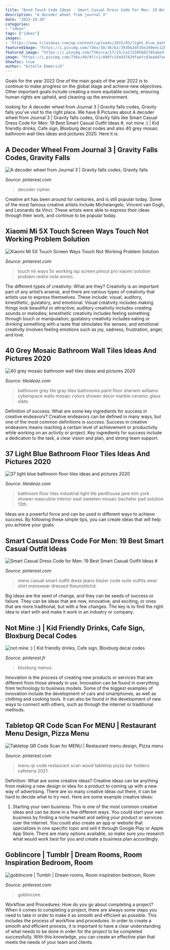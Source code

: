 ```yaml
---
title: "Bond Touch Code Ideas - Smart Casual Dress Code For Men: 19 Best Smart Casual Outfit Ideas #"
description: "A decoder wheel from journal 3"
date: "2023-10-20"
categories:
- "ideas"
tags: ["ideas"]
images:
- "https://www.tileideaz.com/wp-content/uploads/2015/03/light_blue_bathroom_floor_tiles_19.jpg"
featuredImage: "https://i.pinimg.com/736x/39/36/b2/3936b2d535e199eec12b5f1d9b30a75b.jpg"
featured_image: "https://i.pinimg.com/736x/ca/17/23/ca172305b02785abe43da5061e6c457d.jpg"
image: "https://i.pinimg.com/736x/49/8f/c1/498fc154d37429faefcd3ea8d7aea462.jpg"
ShowToc: true
author: "Estelle Emmerich"
---
```



Goals for the year 2022
One of the main goals of the year 2022 is to continue to make progress on the global stage and achieve new objectives. Other important goals include creating a more equitable society, ensuring human rights are upheld, and cleaning up the environment.

	

		
looking for A decoder wheel from Journal 3 | Gravity falls codes, Gravity falls you've visit to the right place. We have 8 Pictures about A decoder wheel from Journal 3 | Gravity falls codes, Gravity falls like Smart Casual Dress Code for Men: 19 Best Smart Casual Outfit Ideas #, not mine :) | Kid friendly drinks, Cafe sign, Bloxburg decal codes and also 40 grey mosaic bathroom wall tiles ideas and pictures 2020. Here it is:
		
    
## A Decoder Wheel From Journal 3 | Gravity Falls Codes, Gravity Falls

<img loading=lazy src="https://i.pinimg.com/736x/8c/46/b0/8c46b071114dd8a4cd5048b3d1fa570d.jpg" onerror="this.onerror=null;this.src='https://tse3.mm.bing.net/th?id=OIP.wckr2RKIMBdBjv0Ec9pu4QHaJ3&amp;pid=15.1';" alt="A decoder wheel from Journal 3 | Gravity falls codes, Gravity falls">

_Source: pinterest.com_

>decoder cipher. 

	

Creative art has been around for centuries, and is still popular today. Some of the most famous creative artists include Michelangelo, Vincent van Gogh, and Leonardo da Vinci. These artists were able to express their ideas through their work, and continue to be popular today.

    
## Xiaomi Mi 5X Touch Screen Ways Touch Not Working Problem Solution

<img loading=lazy src="https://i.pinimg.com/736x/8c/7f/61/8c7f614cac79090d18cec0e4135083aa.jpg" onerror="this.onerror=null;this.src='https://tse3.mm.bing.net/th?id=OIP.FEIraxv84Bi5hxb2j9469AHaGh&amp;pid=15.1';" alt="Xiaomi Mi 5X Touch Screen Ways Touch Not Working Problem Solution">

_Source: pinterest.com_

>touch mi ways 5x working isp screen pinout pro xiaomi solution problem redmi note emmc. 

	

The different types of creativity: What are they?
Creativity is an important part of any artist’s arsenal, and there are various types of creativity that artists use to express themselves. These include: visual, auditory, kinesthetic, gustatory, and emotional. Visual creativity includes making things look beautiful or attractive; auditory creativity includes creating sounds or melodies; kinesthetic creativity includes feeling something through touch or manipulation; gustatory creativity includes eating or drinking something with a taste that stimulates the senses; and emotional creativity involves feeling emotions such as joy, sadness, frustration, anger, and love.

    
## 40 Grey Mosaic Bathroom Wall Tiles Ideas And Pictures 2020

<img loading=lazy src="https://www.tileideaz.com/wp-content/uploads/2015/03/grey_mosaic_bathroom_wall_tiles_23.jpg" onerror="this.onerror=null;this.src='https://tse3.mm.bing.net/th?id=OIP.VzDZXMjI3rQoP5cvOAZRIwHaJg&amp;pid=15.1';" alt="40 grey mosaic bathroom wall tiles ideas and pictures 2020">

_Source: tileideaz.com_

>bathroom grey tile gray tiles bathrooms paint floor sherwin williams cyberspace walls mosaic colors shower decor marble ceramic glass slate. 

	

Definition of success: What are some key ingredients for success in creative endeavors?
Creative endeavors can be defined in many ways, but one of the most common definitions is success. Success in creative endeavors means reaching a certain level of achievement or productivity while working on an activity or project. Key ingredients for success include a dedication to the task, a clear vision and plan, and strong team support.

    
## 37 Light Blue Bathroom Floor Tiles Ideas And Pictures 2020

<img loading=lazy src="https://www.tileideaz.com/wp-content/uploads/2015/03/light_blue_bathroom_floor_tiles_19.jpg" onerror="this.onerror=null;this.src='https://tse3.mm.bing.net/th?id=OIP.09sblaPkzzb2oM-miBtboQHaLK&amp;pid=15.1';" alt="37 light blue bathroom floor tiles ideas and pictures 2020">

_Source: tileideaz.com_

>bathroom floor tiles industrial light tile penthouse jane kim york shower masculine interior east sweeten mosaic bachelor pad solution 13th. 

	

Ideas are a powerful force and can be used in different ways to achieve success. By following these simple tips, you can create ideas that will help you achieve your goals.

    
## Smart Casual Dress Code For Men: 19 Best Smart Casual Outfit Ideas #

<img loading=lazy src="https://i.pinimg.com/736x/3a/fc/1c/3afc1c740772b7f313f05784324c3c56.jpg" onerror="this.onerror=null;this.src='https://tse1.mm.bing.net/th?id=OIP.CoIZvXLH4CgP_1J6ueJqSwHaQV&amp;pid=15.1';" alt="Smart Casual Dress Code for Men: 19 Best Smart Casual Outfit Ideas #">

_Source: pinterest.com_

>mens casual smart outfit dress jeans blazer code suits outfits wear shirt menswear dressed theunstitchd. 

	

Big ideas are the seed of change, and they can be seeds of success or failure. They can be ideas that are new, innovative, and exciting, or ones that are more traditional, but with a few changes. The key is to find the right idea to start with and make it work in an industry or company.

    
## Not Mine :) | Kid Friendly Drinks, Cafe Sign, Bloxburg Decal Codes

<img loading=lazy src="https://i.pinimg.com/736x/ca/17/23/ca172305b02785abe43da5061e6c457d.jpg" onerror="this.onerror=null;this.src='https://tse1.mm.bing.net/th?id=OIP.hBNqu__pVsUBYw7JdCXJHAHaHT&amp;pid=15.1';" alt="not mine :) | Kid friendly drinks, Cafe sign, Bloxburg decal codes">

_Source: pinterest.fr_

>bloxburg menus. 

	

Innovation is the process of creating new products or services that are different from those already in use. Innovation can be found in everything from technology to business models. Some of the biggest examples of innovation include the development of cars and smartphones, as well as clothing and cooking tools. It can also be found in the development of new ways to connect with others, such as through the internet or traditional methods.

    
## Tabletop QR Code Scan For MENU | Restaurant Menu Design, Pizza Menu

<img loading=lazy src="https://i.pinimg.com/736x/39/36/b2/3936b2d535e199eec12b5f1d9b30a75b.jpg" onerror="this.onerror=null;this.src='https://tse4.mm.bing.net/th?id=OIP._73XJGefeDI3d8tbG0da_QHaF7&amp;pid=15.1';" alt="Tabletop QR Code Scan for MENU | Restaurant menu design, Pizza menu">

_Source: pinterest.com_

>menu qr code restaurant scan wood tabletop pizza bar holders cafeteria 2021. 

	

Definition: What are some creative ideas?
Creative ideas can be anything from making a new design or idea for a product to coming up with a new way of advertising. There are so many creative ideas out there, it can be hard to decide what to try next. Here are some example creative ideas:
1. Starting your own business: This is one of the most common creative ideas and can be done in a few different ways. You could start your own business by finding a niche market and selling your product or services over the internet. You could also create an app or website that specializes in one specific topic and sell it through Google Play or Apple App Store. There are many options available, so make sure you research what would work best for you and create a business plan accordingly.


    
## Goblincore | Tumblr | Dream Rooms, Room Inspiration Bedroom, Room

<img loading=lazy src="https://i.pinimg.com/736x/49/8f/c1/498fc154d37429faefcd3ea8d7aea462.jpg" onerror="this.onerror=null;this.src='https://tse2.mm.bing.net/th?id=OIP.ghzyN1TF9VRkEJQcl-eJ_AHaHa&amp;pid=15.1';" alt="goblincore | Tumblr | Dream rooms, Room inspiration bedroom, Room">

_Source: pinterest.com_

>goblincore. 

	

Workflow and Procedures: How do you go about completing a project?
When it comes to completing a project, there are always some steps you need to take in order to make it as smooth and efficient as possible. This includes the process of workflow and procedures. In order to create a smooth and efficient process, it is important to have a clear understanding of what needs to be done in order for the project to be completed successfully. With this knowledge, you can create an effective plan that meets the needs of your team and clients.

